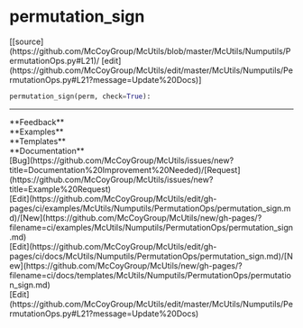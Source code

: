 # <a id="McUtils.Numputils.PermutationOps.permutation_sign">permutation_sign</a>
<div class="docs-source-link" markdown="1">
[[source](https://github.com/McCoyGroup/McUtils/blob/master/McUtils/Numputils/PermutationOps.py#L21)/
[edit](https://github.com/McCoyGroup/McUtils/edit/master/McUtils/Numputils/PermutationOps.py#L21?message=Update%20Docs)]
</div>

```python
permutation_sign(perm, check=True): 
```













---


<div markdown="1" class="text-secondary">
<div class="container">
  <div class="row">
   <div class="col" markdown="1">
**Feedback**   
</div>
   <div class="col" markdown="1">
**Examples**   
</div>
   <div class="col" markdown="1">
**Templates**   
</div>
   <div class="col" markdown="1">
**Documentation**   
</div>
   <div class="col" markdown="1">
   
</div>
   <div class="col" markdown="1">
   
</div>
   <div class="col" markdown="1">
   
</div>
</div>
  <div class="row">
   <div class="col" markdown="1">
[Bug](https://github.com/McCoyGroup/McUtils/issues/new?title=Documentation%20Improvement%20Needed)/[Request](https://github.com/McCoyGroup/McUtils/issues/new?title=Example%20Request)   
</div>
   <div class="col" markdown="1">
[Edit](https://github.com/McCoyGroup/McUtils/edit/gh-pages/ci/examples/McUtils/Numputils/PermutationOps/permutation_sign.md)/[New](https://github.com/McCoyGroup/McUtils/new/gh-pages/?filename=ci/examples/McUtils/Numputils/PermutationOps/permutation_sign.md)   
</div>
   <div class="col" markdown="1">
[Edit](https://github.com/McCoyGroup/McUtils/edit/gh-pages/ci/docs/McUtils/Numputils/PermutationOps/permutation_sign.md)/[New](https://github.com/McCoyGroup/McUtils/new/gh-pages/?filename=ci/docs/templates/McUtils/Numputils/PermutationOps/permutation_sign.md)   
</div>
   <div class="col" markdown="1">
[Edit](https://github.com/McCoyGroup/McUtils/edit/master/McUtils/Numputils/PermutationOps.py#L21?message=Update%20Docs)   
</div>
   <div class="col" markdown="1">
   
</div>
   <div class="col" markdown="1">
   
</div>
   <div class="col" markdown="1">
   
</div>
</div>
</div>
</div>